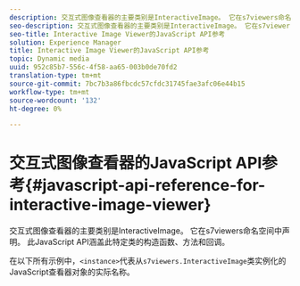 ```yaml
---
description: 交互式图像查看器的主要类别是InteractiveImage。 它在s7viewers命名空间中声明。 此JavaScript API涵盖此特定类的构造函数、方法和回调。
seo-description: 交互式图像查看器的主要类别是InteractiveImage。 它在s7viewers命名空间中声明。 此JavaScript API涵盖此特定类的构造函数、方法和回调。
seo-title: Interactive Image Viewer的JavaScript API参考
solution: Experience Manager
title: Interactive Image Viewer的JavaScript API参考
topic: Dynamic media
uuid: 952c85b7-556c-4f58-aa65-003b0de70fd2
translation-type: tm+mt
source-git-commit: 7bc7b3a86fbcdc57cfdc31745fae3afc06e44b15
workflow-type: tm+mt
source-wordcount: '132'
ht-degree: 0%

---
```



# 交互式图像查看器的JavaScript API参考{#javascript-api-reference-for-interactive-image-viewer}

交互式图像查看器的主要类别是InteractiveImage。 它在s7viewers命名空间中声明。 此JavaScript API涵盖此特定类的构造函数、方法和回调。

在以下所有示例中，`<instance>`代表从`s7viewers.InteractiveImage`类实例化的JavaScript查看器对象的实际名称。
